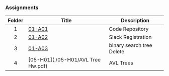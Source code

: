 ### Assignments

|   Folder   | Title            | Description                 | 
|:---:| --------------- | ----------------------------------- | 
| 1   |[01-A01](./01-A01/README.md) |Code Repository |
|  2  | [01-A02](./01-A02/README.md) |Slack Registration|
|  3  | [01-A03](./01-A03/README.md) | binary search tree Delete|           
|  4  |[05-H01](./05-H01/AVL Tree Hw.pdf) |AVL Trees |           

